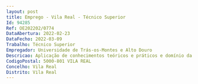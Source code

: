 ```yaml
--- 
layout: post
title: Emprego - Vila Real - Técnico Superior
Id: 94285
Ref: OE202202/0774
DataAbertura: 2022-02-23
DataFecho: 2022-03-09
Trabalho: Técnico Superior
Empregador: Universidade de Trás-os-Montes e Alto Douro
Descricao: Aplicação de conhecimentos teóricos e práticos e domínio da clínica de animais de companhia na vertente de medicina interna e urgência, incluindo, ainda, clínica de ambulatório de animais de companhia, realização de atos anestésicos em animais de companhia, bem como formação de estudantes, em contexto de trabalho, e trabalhar em conformidade com as normas e procedimentos de segurança, higiene e saúde e executar tarefas pertinentes à área de atuação, incluindo a interação com o público, utilizando se de equipamentos e programas de informática.
CodigoPostal: 5000-801 VILA REAL
Concelho: Vila Real
Distrito: Vila Real
--- 
```

